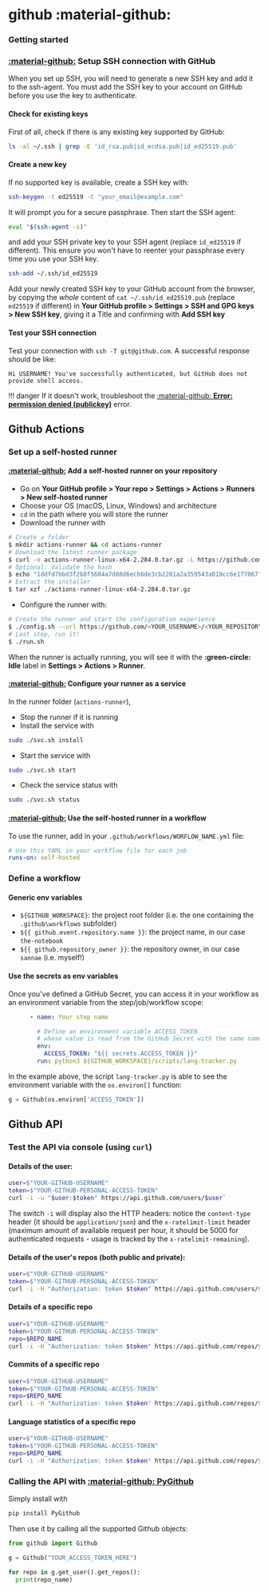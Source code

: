 # github :material-github:

### Getting started 

### [:material-github:]((https://docs.github.com/en/authentication/connecting-to-github-with-ssh)) Setup SSH connection with GitHub

When you set up SSH, you will need to generate a new SSH key and add it to the ssh-agent. You must add the SSH key to your account on GitHub before you use the key to authenticate.

#### Check for existing keys

First of all, check if there is any existing key supported by GitHub:
```bash
ls -al ~/.ssh | grep -E 'id_rsa.pub|id_ecdsa.pub|id_ed25519.pub' 
```

#### Create a new key

If no supported key is available, create a SSH key with:
```bash
ssh-keygen -t ed25519 -C "your_email@example.com"
```
It will prompt you for a secure passphrase. Then start the SSH agent:
```bash
eval "$(ssh-agent -s)"
```
and add your SSH private key to your SSH agent (replace `id_ed25519` if different). This ensure you won't have to reenter your passphrase every time you use your SSH key.
```bash
ssh-add ~/.ssh/id_ed25519
```
Add your newly created SSH key to your GitHub account from the browser, by copying the _whole_ content of `cat ~/.ssh/id_ed25519.pub` (replace `ed25519` if different) in **Your GitHub profile > Settings > SSH and GPG keys > New SSH key**, giving it a Title and confirming with **Add SSH key**

#### Test your SSH connection

Test your connection with `ssh -T git@github.com`. A successful response should be like:
```
Hi USERNAME! You've successfully authenticated, but GitHub does not provide shell access.
```

!!! danger
    If it doesn't work, troubleshoot the [:material-github: **Error: permission denied (publickey)**](https://docs.github.com/en/authentication/troubleshooting-ssh/error-permission-denied-publickey) error.

## Github Actions

### Set up a self-hosted runner

#### [:material-github:](https://docs.github.com/en/actions/hosting-your-own-runners/adding-self-hosted-runners) Add a self-hosted runner on your repository

* Go on **Your GitHub profile > Your repo > Settings > Actions > Runners > New self-hosted runner**
* Choose your OS (macOS, Linux, Windows) and architecture
* `cd` in the path where you will store the runner
* Download the runner with
```bash
# Create a folder
$ mkdir actions-runner && cd actions-runner
# Download the latest runner package
$ curl -o actions-runner-linux-x64-2.284.0.tar.gz -L https://github.com/actions/runner/releases/download/v2.284.0/actions-runner-linux-x64-2.284.0.tar.gz
# Optional: Validate the hash
$ echo "1ddfd7bbd3f2b8f5684a7d88d6ecb6de3cb2281a2a359543a018cc6e177067fc  actions-runner-linux-x64-2.284.0.tar.gz" | shasum -a 256 -c
# Extract the installer
$ tar xzf ./actions-runner-linux-x64-2.284.0.tar.gz
```
* Configure the runner with:
```bash
# Create the runner and start the configuration experience
$ ./config.sh --url https://github.com/<YOUR_USERNAME>/<YOUR_REPOSITORY> --token <YOUR_TOKEN>
# Last step, run it!
$ ./run.sh
```
When the runner is actually running, you will see it with the **:green-circle: Idle** label in **Settings > Actions > Runner**.

#### [:material-github:]() Configure your runner as a service

In the runner folder (`actions-runner`), 

* Stop the runner if it is running
* Install the service with
```bash
sudo ./svc.sh install
```
* Start the service with
```bash
sudo ./svc.sh start
```
* Check the service status with
```bash
sudo ./svc.sh status
```

#### [:material-github:](https://docs.github.com/en/actions/hosting-your-own-runners/using-self-hosted-runners-in-a-workflow) Use the self-hosted runner in a workflow

To use the runner, add in your `.github/workflows/WORFLOW_NAME.yml` file:
```yaml
# Use this YAML in your workflow file for each job
runs-on: self-hosted
```

### Define a workflow

#### Generic env variables

* `${GITHUB_WORKSPACE}`: the project root folder (i.e. the one containing the `.github\workflows` subfolder)
* `${{ github.event.repository.name }}`: the project name, in our case `the-notebook`
* `${{ github.repository_owner }}`: the repository owner, in our case `sannae` (i.e. myself!)


#### Use the secrets as env variables

Once you've defined a GitHub Secret, you can access it in your workflow as an environment variable from the step/job/workflow scope:

```yaml
      - name: Your step name

        # Define an environment variable ACCESS_TOKEN 
        # whose value is read from the GitHub Secret with the same name
        env:
          ACCESS_TOKEN: "${{ secrets.ACCESS_TOKEN }}"
        run: python3 ${GITHUB_WORKSPACE}/scripts/lang-tracker.py
```

In the example above, the script `lang-tracker.py` is able to see the environment variable with the `os.environ[]` function:

```python
g = Github(os.environ['ACCESS_TOKEN'])
```


## Github API

### Test the API via console (using `curl`)

#### Details of the user:

```bash
user=$"YOUR-GITHUB-USERNAME"
token=$"YOUR-GITHUB-PERSONAL-ACCESS-TOKEN"
curl -i -u "$user:$token" https://api.github.com/users/$user`
```
The switch `-i` will display also the HTTP headers: notice the `content-type` header (it should be `application/json`) and the `x-ratelimit-limit` header (maximum amount of available request per hour, it should be 5000 for authenticated requests - usage is tracked by the `x-ratelimit-remaining`).

#### Details of the user's repos (both public and private):

```bash
user=$"YOUR-GITHUB-USERNAME"
token=$"YOUR-GITHUB-PERSONAL-ACCESS-TOKEN"
curl -i -H "Authorization: token $token" https://api.github.com/users/$user/repos
```

#### Details of a specific repo

```bash
user=$"YOUR-GITHUB-USERNAME"
token=$"YOUR-GITHUB-PERSONAL-ACCESS-TOKEN"
repo=$REPO_NAME
curl -i -H "Authorization: token $token" https://api.github.com/repos/$user/$repo
```

#### Commits of a specific repo

```bash
user=$"YOUR-GITHUB-USERNAME"
token=$"YOUR-GITHUB-PERSONAL-ACCESS-TOKEN"
repo=$REPO_NAME
curl -i -H "Authorization: token $token" https://api.github.com/repos/$user/$repo/commits
```

#### Language statistics of a specific repo

```bash
user=$"YOUR-GITHUB-USERNAME"
token=$"YOUR-GITHUB-PERSONAL-ACCESS-TOKEN"
repo=$REPO_NAME
curl -i -H "Authorization: token $token" https://api.github.com/repos/$user/$repo/languages
```

### Calling the API with [:material-github: PyGithub](https://github.com/PyGithub/PyGithub)

Simply install with
```bash
pip install PyGithub
```

Then use it by calling all the supported Github objects:
```python
from github import Github

g = Github("YOUR_ACCESS_TOKEN_HERE")

for repo in g.get_user().get_repos():
  print(repo_name)
```
